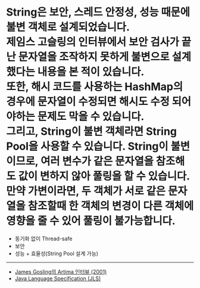 <h1>
String은 보안, 스레드 안정성, 성능 때문에 불변 객체로 설계되었습니다. <br/>
제임스 고슬링의 인터뷰에서 보안 검사가 끝난 문자열을 조작하지 못하게 불변으로 설계했다는 내용을 본 적이 있습니다.<br/>
또한, 해시 코드를 사용하는 HashMap의 경우에 문자열이 수정되면 해시도 수정 되어야하는 문제도 막을 수 있습니다.<br/>
그리고, String이 불변 객체라면 String Pool을 사용할 수 있습니다. String이 불변이므로, 여러 변수가 같은 문자열을 참조해도 값이 변하지 않아 풀링을 할 수 있습니다.<br/>
만약 가변이라면, 두 객체가 서로 같은 문자열을 참조할때 한 객체의 변경이 다른 객체에 영향을 줄 수 있어 풀링이 불가능합니다.
</h1>

- 동기화 없이 Thread-safe
- 보안
- 성능 + 효율성(String Pool 설계 가능)

---
- [James Gosling의 Artima 인터뷰 (2001)](https://www.artima.com/intv/gosling313.html)
- [Java Language Specification (JLS)](https://docs.oracle.com/javase/specs/)